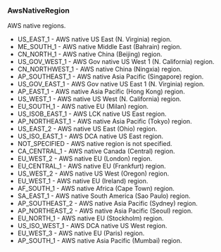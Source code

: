 ### AwsNativeRegion
AWS native regions.

- US_EAST_1 - AWS native US East (N. Virginia) region.
- ME_SOUTH_1 - AWS native Middle East (Bahrain) region.
- CN_NORTH_1 - AWS native China (Beijing) region.
- US_GOV_WEST_1 - AWS Gov native US West 1 (N. California) region.
- CN_NORTHWEST_1 - AWS native China (Ningxia) region.
- AP_SOUTHEAST_1 - AWS native Asia Pacific (Singapore) region.
- US_GOV_EAST_1 - AWS Gov native US East 1 (N. Virginia) region.
- AP_EAST_1 - AWS native Asia Pacific (Hong Kong) region.
- US_WEST_1 - AWS native US West (N. California) region.
- EU_SOUTH_1 - AWS native EU (Milan) region.
- US_ISOB_EAST_1 - AWS LCK native US East region.
- AP_NORTHEAST_1 - AWS native Asia Pacific (Tokyo) region.
- US_EAST_2 - AWS native US East (Ohio) region.
- US_ISO_EAST_1 - AWS DCA native US East region.
- NOT_SPECIFIED - AWS native region is not specified.
- CA_CENTRAL_1 - AWS native Canada (Central) region.
- EU_WEST_2 - AWS native EU (London) region.
- EU_CENTRAL_1 - AWS native EU (Frankfurt) region.
- US_WEST_2 - AWS native US West (Oregon) region.
- EU_WEST_1 - AWS native EU (Ireland) region.
- AF_SOUTH_1 - AWS native Africa (Cape Town) region.
- SA_EAST_1 - AWS native South America (Sao Paulo) region.
- AP_SOUTHEAST_2 - AWS native Asia Pacific (Sydney) region.
- AP_NORTHEAST_2 - AWS native Asia Pacific (Seoul) region.
- EU_NORTH_1 - AWS native EU (Stockholm) region.
- US_ISO_WEST_1 - AWS DCA native US West region.
- EU_WEST_3 - AWS native EU (Paris) region.
- AP_SOUTH_1 - AWS native Asia Pacific (Mumbai) region.
